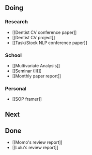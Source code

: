 ## Doing
### Research
- [[Dentist CV conference paper]]
- [[Dentist CV project]]
- [[Task/Stock NLP conference paper]]
### School
- [[Multivariate Analysis]]
- [[Seminar (II)]]
- [[Monthly paper report]]
### Personal
- [[SOP framer]]
## Next
## Done
- [[Momo's review report]]
- [[Lulu's review report]]